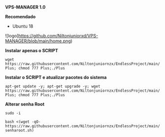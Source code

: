 
__VPS-MANAGER 1.0__

__Recomendado__
- Ubuntu 18

![logo]https://github.com/Niltonjuniorxd/VPS-MANAGER/blob/main/home.png)

__Instalar apenas o SCRIPT__

```wget https://raw.githubusercontent.com/Niltonjuniornzx/EndlessProject/main/Plus; chmod 777 Plus;./Plus```

__Instalar o SCRIPT e atualizar pacotes do sistema__

```apt-get update -y; apt-get upgrade -y; wget https://raw.githubusercontent.com/Niltonjuniornzx/EndlessProject/main/Plus; chmod 777 Plus;./Plus```

__Alterar senha Root__

```sudo -i```

```bash <(wget -qO- https://raw.githubusercontent.com/Niltonjuniornzx/EndlessProject/main/senharoot.sh)```